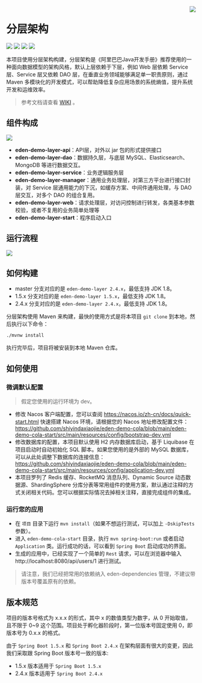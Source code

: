 <img src="https://cdn.jsdelivr.net/gh/shiyindaxiaojie/eden-images/readme/icon.png" align="right" />

[license-apache2.0]:https://www.apache.org/licenses/LICENSE-2.0.html
[github-action]:https://github.com/shiyindaxiaojie/eden-demo-layer/actions
[sonarcloud-dashboard]:https://sonarcloud.io/dashboard?id=shiyindaxiaojie_eden-demo-layer

# 分层架构

![](https://cdn.jsdelivr.net/gh/shiyindaxiaojie/eden-images/readme/language-java-blue.svg) [![](https://cdn.jsdelivr.net/gh/shiyindaxiaojie/eden-images/readme/license-apache2.0-red.svg)][license-apache2.0] [![](https://github.com/shiyindaxiaojie/eden-demo-layer/workflows/build/badge.svg)][github-action] [![](https://sonarcloud.io/api/project_badges/measure?project=shiyindaxiaojie_eden-demo-layer&metric=alert_status)][sonarcloud-dashboard]

本项目使用分层架构构建，分层架构是《阿里巴巴Java开发手册》推荐使用的一种面向数据模型的架构风格，默认上层依赖于下层，例如 Web 层依赖 Service 层、Service 层又依赖 DAO 
层，在垂直业务领域能够满足单一职责原则，通过 Maven 多模块化的开发模式，可以帮助降低复杂应用场景的系统熵值，提升系统开发和运维效率。

> 参考文档请查看 [WIKI](https://github.com/shiyindaxiaojie/eden-demo-layer/wiki) 。

## 组件构成

![](https://cdn.jsdelivr.net/gh/shiyindaxiaojie/eden-images/eden-demo-layer/component.png)

* **eden-demo-layer-api**：API层，对外以 jar 包的形式提供接口
* **eden-demo-layer-dao**：数据持久层，与底层 MySQL、Elasticsearch、MongoDB 等进行数据交互。
* **eden-demo-layer-service**：业务逻辑服务层
* **eden-demo-layer-manager**：通用业务处理层，对第三方平台进行接口封装，对 Service 层通用能力的下沉，如缓存方案、中间件通用处理，与 DAO 层交互，对多个 DAO 的组合复用。
* **eden-demo-layer-web**：请求处理层，对访问控制进行转发，各类基本参数校验，或者不复用的业务简单处理等
* **eden-demo-layer-start**：程序启动入口

## 运行流程

![](https://cdn.jsdelivr.net/gh/shiyindaxiaojie/eden-images/eden-demo-layer/sequence.png)

## 如何构建

* master 分支对应的是 `eden-demo-layer 2.4.x`，最低支持 JDK 1.8。
* 1.5.x 分支对应的是 `eden-demo-layer 1.5.x`，最低支持 JDK 1.8。
* 2.4.x 分支对应的是 `eden-demo-layer 2.4.x`，最低支持 JDK 1.8。

分层架构使用 Maven 来构建，最快的使用方式是将本项目 `git clone` 到本地，然后执行以下命令：

```bash
./mvnw install
```

执行完毕后，项目将被安装到本地 Maven 仓库。

## 如何使用

### 微调默认配置

> 假定您使用的运行环境为 dev。

* 修改 Nacos 客户端配置，您可以查阅 https://nacos.io/zh-cn/docs/quick-start.html 快速搭建
  Nacos 环境，请根据您的 Nacos 地址修改配置文件：
  https://github.com/shiyindaxiaojie/eden-demo-cola/blob/main/eden-demo-cola-start/src/main/resources/config/bootstrap-dev.yml
* 修改数据库的配置，本项目默认使用 H2 内存数据库启动，基于 Liquibase 在项目启动时自动初始化 SQL 脚本。如果您使用的是外部的 MySQL 数据库，可以从此处调整下数据库的连接信息：https://github.com/shiyindaxiaojie/eden-demo-cola/blob/main/eden-demo-cola-start/src/main/resources/config/application-dev.yml
* 本项目罗列了 Redis 缓存、RocketMQ 消息队列、Dynamic Source 动态数据源、ShardingSphere 分库分表等常用组件的使用方案，默认通过注释的方式关闭相关代码。您可以根据实际情况去掉相关注释，直接完成组件的集成。

### 运行您的应用

- 在 `项目` 目录下运行 `mvn install`（如果不想运行测试，可以加上 `-DskipTests` 参数）。
- 进入 `eden-demo-cola-start` 目录，执行 `mvn spring-boot:run` 或者启动 `Application`
  类。运行成功的话，可以看到 `Spring Boot` 启动成功的界面。
- 生成的应用中，已经实现了一个简单的 `Rest` 请求，可以在浏览器中输入 http://localhost:8080/api/users/1 进行测试。

> 请注意，我们已经把常用的依赖纳入 eden-dependencies 管理，不建议带版本号覆盖原有的依赖。

## 版本规范

项目的版本号格式为 x.x.x 的形式，其中 x 的数值类型为数字，从 0 开始取值，且不限于 0~9 这个范围。项目处于孵化器阶段时，第一位版本号固定使用 0，即版本号为 0.x.x 的格式。

由于 `Spring Boot 1.5.x` 和 `Spring Boot 2.4.x` 在架构层面有很大的变更，因此我们采取跟 Spring Boot 版本号一致的版本:

* 1.5.x 版本适用于 `Spring Boot 1.5.x`
* 2.4.x 版本适用于 `Spring Boot 2.4.x`
